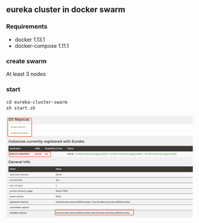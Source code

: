 ## eureka cluster in docker swarm

### Requirements
* docker 1.13.1
* docker-compose 1.11.1

### create swarm 
At least 3 nodes

### start


```shell
cd eureka-cluster-swarm
sh start.sh

```
![](images/eureka-cluster.png)